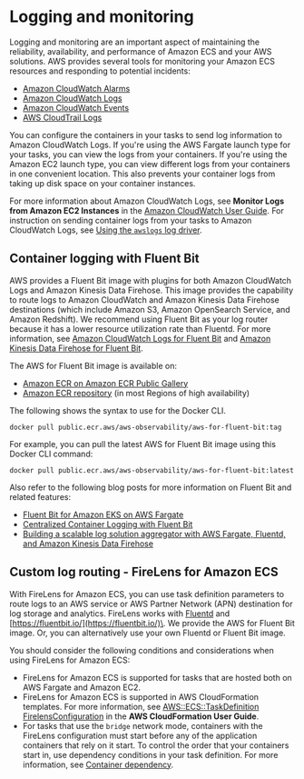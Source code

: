 # Logging and monitoring<a name="security-logging-and-monitoring"></a>

Logging and monitoring are an important aspect of maintaining the reliability, availability, and performance of Amazon ECS and your AWS solutions\. AWS provides several tools for monitoring your Amazon ECS resources and responding to potential incidents:
+ [Amazon CloudWatch Alarms](https://docs.aws.amazon.com/AmazonECS/latest/developerguide/cloudwatch-metrics.html)
+ [Amazon CloudWatch Logs](https://docs.aws.amazon.com/AmazonECS/latest/developerguide/using_awslogs.html) 
+ [Amazon CloudWatch Events](https://docs.aws.amazon.com/AmazonECS/latest/developerguide/cloudwatch_event_stream.html) 
+ [AWS CloudTrail Logs](https://docs.aws.amazon.com/AmazonECS/latest/developerguide/logging-using-cloudtrail.html)

You can configure the containers in your tasks to send log information to Amazon CloudWatch Logs\. If you're using the AWS Fargate launch type for your tasks, you can view the logs from your containers\. If you're using the Amazon EC2 launch type, you can view different logs from your containers in one convenient location\. This also prevents your container logs from taking up disk space on your container instances\. 

For more information about Amazon CloudWatch Logs, see **Monitor Logs from Amazon EC2 Instances** in the [Amazon CloudWatch User Guide](https://docs.aws.amazon.com/AmazonCloudWatch/latest/DeveloperGuide/WhatIsCloudWatchLogs.html)\. For instruction on sending container logs from your tasks to Amazon CloudWatch Logs, see [Using the `awslogs` log driver](https://docs.aws.amazon.com/AmazonECS/latest/developerguide/using_awslogs.html)\.

## Container logging with Fluent Bit<a name="security-logging-and-monitoring-fluent-bit"></a>

AWS provides a Fluent Bit image with plugins for both Amazon CloudWatch Logs and Amazon Kinesis Data Firehose\. This image provides the capability to route logs to Amazon CloudWatch and Amazon Kinesis Data Firehose destinations \(which include Amazon S3, Amazon OpenSearch Service, and Amazon Redshift\)\. We recommend using Fluent Bit as your log router because it has a lower resource utilization rate than Fluentd\. For more information, see [Amazon CloudWatch Logs for Fluent Bit](https://github.com/aws/amazon-cloudwatch-logs-for-fluent-bit) and [Amazon Kinesis Data Firehose for Fluent Bit](https://github.com/aws/amazon-kinesis-firehose-for-fluent-bit)\.

The AWS for Fluent Bit image is available on:
+ [Amazon ECR on Amazon ECR Public Gallery](https://gallery.ecr.aws/aws-observability/aws-for-fluent-bit)
+ [Amazon ECR repository](https://github.com/aws/aws-for-fluent-bit#amazon-ecr) \(in most Regions of high availability\)

The following shows the syntax to use for the Docker CLI\.

```
docker pull public.ecr.aws/aws-observability/aws-for-fluent-bit:tag
```

For example, you can pull the latest AWS for Fluent Bit image using this Docker CLI command:

```
docker pull public.ecr.aws/aws-observability/aws-for-fluent-bit:latest
```

Also refer to the following blog posts for more information on Fluent Bit and related features:
+ [Fluent Bit for Amazon EKS on AWS Fargate](http://aws.amazon.com/blogs/containers/fluent-bit-for-amazon-eks-on-aws-fargate-is-here/)
+ [Centralized Container Logging with Fluent Bit](http://aws.amazon.com/blogs/opensource/centralized-container-logging-fluent-bit/)
+ [Building a scalable log solution aggregator with AWS Fargate, Fluentd, and Amazon Kinesis Data Firehose](http://aws.amazon.com/blogs/compute/building-a-scalable-log-solution-aggregator-with-aws-fargate-fluentd-and-amazon-kinesis-data-firehose/)

## Custom log routing \- FireLens for Amazon ECS<a name="security-logging-and-monitoring-firelens"></a>

With FireLens for Amazon ECS, you can use task definition parameters to route logs to an AWS service or AWS Partner Network \(APN\) destination for log storage and analytics\. FireLens works with [Fluentd](https://www.fluentd.org/) and [https://fluentbit.io/](https://fluentbit.io/)\. We provide the AWS for Fluent Bit image\. Or, you can alternatively use your own Fluentd or Fluent Bit image\.

You should consider the following conditions and considerations when using FireLens for Amazon ECS:
+ FireLens for Amazon ECS is supported for tasks that are hosted both on AWS Fargate and Amazon EC2\.
+ FireLens for Amazon ECS is supported in AWS CloudFormation templates\. For more information, see [AWS::ECS::TaskDefinition FirelensConfiguration](https://docs.aws.amazon.com/AWSCloudFormation/latest/UserGuide/aws-properties-ecs-taskdefinition-firelensconfiguration.html) in the **AWS CloudFormation User Guide**\.
+ For tasks that use the `bridge` network mode, containers with the FireLens configuration must start before any of the application containers that rely on it start\. To control the order that your containers start in, use dependency conditions in your task definition\. For more information, see [Container dependency](https://docs.aws.amazon.com/AmazonECS/latest/userguide/task_definition_parameters.html#container_definition_dependson)\.